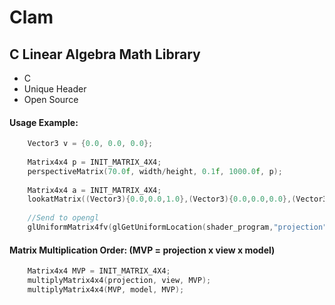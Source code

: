 # Clam
## C Linear Algebra Math Library

  * C <br>
  * Unique Header <br>
  * Open Source <br>

#### Usage Example:
```C
    Vector3 v = {0.0, 0.0, 0.0};
    
    Matrix4x4 p = INIT_MATRIX_4X4;
    perspectiveMatrix(70.0f, width/height, 0.1f, 1000.0f, p);
    
    Matrix4x4 a = INIT_MATRIX_4X4;
    lookatMatrix((Vector3){0.0,0.0,1.0},(Vector3){0.0,0.0,0.0},(Vector3){0.0,1.0,0.0}, a);
    
    //Send to opengl
    glUniformMatrix4fv(glGetUniformLocation(shader_program,"projection"), 1, GL_FALSE, p);
```
#### Matrix Multiplication Order: (MVP = projection x view x model)
```C
    Matrix4x4 MVP = INIT_MATRIX_4X4;
    multiplyMatrix4x4(projection, view, MVP);
    multiplyMatrix4x4(MVP, model, MVP);
```
